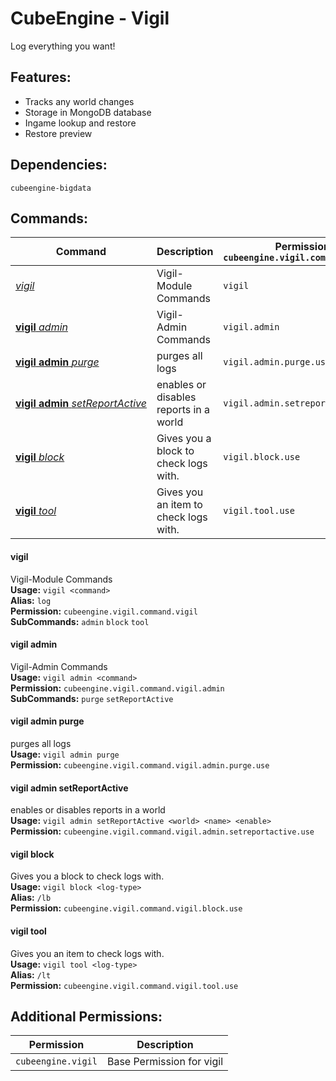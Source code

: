 # CubeEngine - Vigil
Log everything you want!

## Features:
 - Tracks any world changes
 - Storage in MongoDB database
 - Ingame lookup and restore
 - Restore preview

## Dependencies:
 `cubeengine-bigdata`

## Commands:

| Command | Description | Permission<br>`cubeengine.vigil.command.<perm>` |
| --- | --- | --- |
| [*vigil*](#vigil) | Vigil-Module Commands | `vigil` |
| [**vigil**&nbsp;*admin*](#vigil&nbsp;admin) | Vigil-Admin Commands | `vigil.admin` |
| [**vigil**&nbsp;**admin**&nbsp;*purge*](#vigil&nbsp;admin&nbsp;purge) | purges all logs | `vigil.admin.purge.use` |
| [**vigil**&nbsp;**admin**&nbsp;*setReportActive*](#vigil&nbsp;admin&nbsp;setreportactive) | enables or disables reports in a world | `vigil.admin.setreportactive.use` |
| [**vigil**&nbsp;*block*](#vigil&nbsp;block) | Gives you a block to check logs with. | `vigil.block.use` |
| [**vigil**&nbsp;*tool*](#vigil&nbsp;tool) | Gives you an item to check logs with. | `vigil.tool.use` |

#### vigil  
Vigil-Module Commands  
**Usage:** `vigil <command>`  
**Alias:** `log`  
**Permission:** `cubeengine.vigil.command.vigil`  
**SubCommands:** `admin` `block` `tool`  

#### vigil&nbsp;admin  
Vigil-Admin Commands  
**Usage:** `vigil admin <command>`  
**Permission:** `cubeengine.vigil.command.vigil.admin`  
**SubCommands:** `purge` `setReportActive`  

#### vigil&nbsp;admin&nbsp;purge  
purges all logs  
**Usage:** `vigil admin purge `  
**Permission:** `cubeengine.vigil.command.vigil.admin.purge.use`  
  

#### vigil&nbsp;admin&nbsp;setReportActive  
enables or disables reports in a world  
**Usage:** `vigil admin setReportActive <world> <name> <enable>`  
**Permission:** `cubeengine.vigil.command.vigil.admin.setreportactive.use`  
  

#### vigil&nbsp;block  
Gives you a block to check logs with.  
**Usage:** `vigil block <log-type>`  
**Alias:** `/lb`  
**Permission:** `cubeengine.vigil.command.vigil.block.use`  
  

#### vigil&nbsp;tool  
Gives you an item to check logs with.  
**Usage:** `vigil tool <log-type>`  
**Alias:** `/lt`  
**Permission:** `cubeengine.vigil.command.vigil.tool.use`  
  

## Additional Permissions:

| Permission | Description |
| --- | --- |
| `cubeengine.vigil` | Base Permission for vigil |